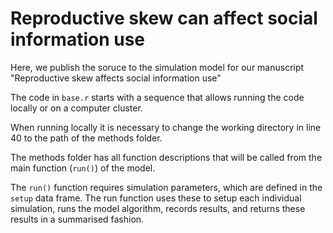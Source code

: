 # Reproductive skew can affect social information use

Here, we publish the soruce to the simulation model for our manuscript "Reproductive skew affects social information use"

The code in `base.r` starts with a sequence that allows running the code locally or on a computer cluster. 

When running locally it is necessary to change the working directory in line 40 to the path of the methods folder. 

The methods folder has all function descriptions that will be called from the main function (`run()`) of the model. 

The `run()` function requires simulation parameters, which are defined in the `setup` data frame. The run function uses these to setup each individual simulation, runs the model algorithm, records results, and returns these results in a summarised fashion. 
